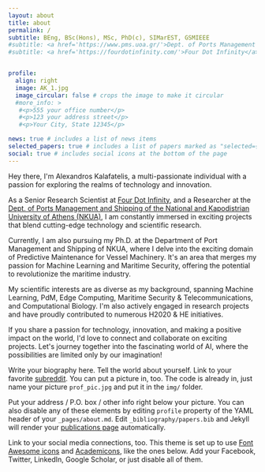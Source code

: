 ```yaml
---
layout: about
title: about
permalink: /
subtitle: BEng, BSc(Hons), MSc, PhD(c), SIMarEST, GSMIEEE 
#subtitle: <a href='https://www.pms.uoa.gr/'>Dept. of Ports Management and Shipping, National and Kapodistrian University of Athens</a>. Researcher, (Contacts. Moto. Etc.)
#subtitle: <a href='https://fourdotinfinity.com/'>Four Dot Infinity</a>. Senior AI Research Scientist


profile:
  align: right
  image: AK_1.jpg
  image_circular: false # crops the image to make it circular
  #more_info: >
   #<p>555 your office number</p>
   #<p>123 your address street</p>
   #<p>Your City, State 12345</p>

news: true # includes a list of news items
selected_papers: true # includes a list of papers marked as "selected={true}"
social: true # includes social icons at the bottom of the page
---
```


Hey there, I'm Alexandros Kalafatelis, a multi-passionate individual with a passion for exploring the realms of technology and innovation.

As a Senior Research Scientist at [Four Dot Infinity](https://fourdotinfinity.com/), and a Researcher at the [Dept. of Ports Management and Shipping of the National and Kapodistrian University of Athens (NKUA)](https://www.pms.uoa.gr/), I am constantly immersed in exciting projects that blend cutting-edge technology and scientific research.

Currently, I am also pursuing my Ph.D. at the Department of Port Management and Shipping of NKUA, where I delve into the exciting domain of Predictive Maintenance for Vessel Machinery. It's an area that merges my passion for Machine Learning and Maritime Security, offering the potential to revolutionize the maritime industry.

My scientific interests are as diverse as my background, spanning Machine Learning, PdM, Edge Computing, Maritime Security & Telecommunications, and Computational Biology. I'm also actively engaged in research projects and have proudly contributed to numerous H2020 & HE initiatives.

If you share a passion for technology, innovation, and making a positive impact on the world, I'd love to connect and collaborate on exciting projects. Let's journey together into the fascinating world of AI, where the possibilities are limited only by our imagination!

Write your biography here. Tell the world about yourself. Link to your favorite [subreddit](http://reddit.com). You can put a picture in, too. The code is already in, just name your picture `prof_pic.jpg` and put it in the `img/` folder.

Put your address / P.O. box / other info right below your picture. You can also disable any of these elements by editing `profile` property of the YAML header of your `_pages/about.md`. Edit `_bibliography/papers.bib` and Jekyll will render your [publications page](/al-folio/publications/) automatically.

Link to your social media connections, too. This theme is set up to use [Font Awesome icons](https://fontawesome.com/) and [Academicons](https://jpswalsh.github.io/academicons/), like the ones below. Add your Facebook, Twitter, LinkedIn, Google Scholar, or just disable all of them.
